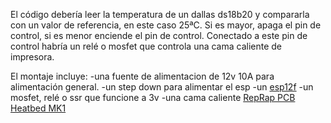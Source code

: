 El código debería leer la temperatura de un dallas ds18b20 y compararla con un valor de referencia, en este caso 25ªC.
Si es mayor, apaga el pin de control, si es menor enciende el pin de control.
Conectado a este pin de control habría un relé o mosfet que controla una cama caliente de impresora.

El montaje incluye:
-una fuente de alimentacion de 12v 10A para alimentación general.
-un step down para alimentar el esp
-un [esp12f](https://www.wemos.cc/en/latest/d1/d1_mini_3.1.0.html)
-un mosfet, relé o ssr que funcione a 3v
-una cama caliente [RepRap PCB Heatbed MK1](https://reprap.org/wiki/PCB_Heatbed)

